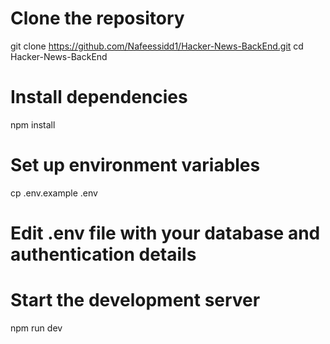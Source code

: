 # Clone the repository
git clone https://github.com/Nafeessidd1/Hacker-News-BackEnd.git
cd Hacker-News-BackEnd

# Install dependencies
npm install

# Set up environment variables
cp .env.example .env
# Edit .env file with your database and authentication details

# Start the development server
npm run dev
